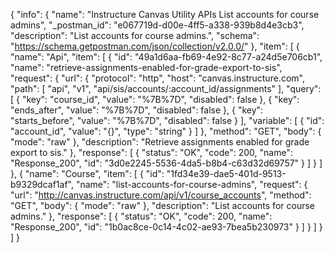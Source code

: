 {
  "info": {
    "name": "Instructure Canvas Utility APIs List accounts for course admins",
    "_postman_id": "e067719d-d00e-4ff5-a338-939b8d4e3cb3",
    "description": "List accounts for course admins.",
    "schema": "https://schema.getpostman.com/json/collection/v2.0.0/"
  },
  "item": [
    {
      "name": "Api",
      "item": [
        {
          "id": "49a1d6aa-fb69-4e92-8c77-a24d5e706cb1",
          "name": "retrieve-assignments-enabled-for-grade-export-to-sis",
          "request": {
            "url": {
              "protocol": "http",
              "host": "canvas.instructure.com",
              "path": [
                "api",
                "v1",
                "api/sis/accounts/:account_id/assignments"
              ],
              "query": [
                {
                  "key": "course_id",
                  "value": "%7B%7D",
                  "disabled": false
                },
                {
                  "key": "ends_after",
                  "value": "%7B%7D",
                  "disabled": false
                },
                {
                  "key": "starts_before",
                  "value": "%7B%7D",
                  "disabled": false
                }
              ],
              "variable": [
                {
                  "id": "account_id",
                  "value": "{}",
                  "type": "string"
                }
              ]
            },
            "method": "GET",
            "body": {
              "mode": "raw"
            },
            "description": "Retrieve assignments enabled for grade export to sis."
          },
          "response": [
            {
              "status": "OK",
              "code": 200,
              "name": "Response_200",
              "id": "3d0e2245-5536-4da5-b8b4-c63d32d69757"
            }
          ]
        }
      ]
    },
    {
      "name": "Course",
      "item": [
        {
          "id": "1fd34e39-dae5-401d-9513-b9329dcaf1af",
          "name": "list-accounts-for-course-admins",
          "request": {
            "url": "http://canvas.instructure.com/api/v1/course_accounts",
            "method": "GET",
            "body": {
              "mode": "raw"
            },
            "description": "List accounts for course admins."
          },
          "response": [
            {
              "status": "OK",
              "code": 200,
              "name": "Response_200",
              "id": "1b0ac8ce-0c14-4c02-ae93-7bea5b230973"
            }
          ]
        }
      ]
    }
  ]
}